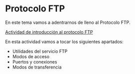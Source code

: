 # Protocolo FTP
En este tema vamos a adentrarnos de lleno al Protocolo FTP. 


[Actividad de introducción al protocolo FTP](ActividadFTP.md)

En esta actividad vamos a tocar los siguientes apartados:
* Utilidades del servicio FTP
* Modos de acceso
* Puertos y conexiones
* Modos de transferencia

